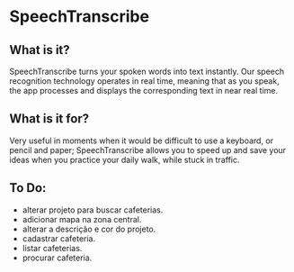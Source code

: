 # SpeechTranscribe

## What is it?

<!-- i need coffee! Onde achar uma cafeteria -->

SpeechTranscribe turns your spoken words into text instantly. Our speech recognition technology operates in real time, meaning that as you speak, the app processes and displays the corresponding text in near real time.

## What is it for?

Very useful in moments when it would be difficult to use a keyboard, or pencil and paper; SpeechTranscribe allows you to speed up and save your ideas when you practice your daily walk, while stuck in traffic.

<!-- STRIKES
coonsumir API (dados) ou JSON
dispositívos de Hardware
 -->

 <!-- estrutura de folders
 f. estrutura
 f. assets
 f. maps
 f. form
 f. lists
 index na raiz
  -->

  <!-- 
  tentar usar nav -> ul -> il -->

<!-- maps
qual a estrutura do json com os dados?
biblioteca: leaflet
 -->

## To Do:
* alterar projeto para buscar cafeterias.
* adicionar mapa na zona central.
* alterar a descrição e cor do projeto.
* cadastrar cafeteria.
* listar cafeterias.
* procurar cafeteria.
